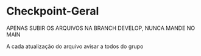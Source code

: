 # Checkpoint-Geral

APENAS SUBIR OS ARQUIVOS NA BRANCH DEVELOP, NUNCA MANDE NO MAIN

A cada atualização do arquivo avisar a todos do grupo
